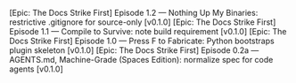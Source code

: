 [Epic: The Docs Strike First] Episode 1.2 — Nothing Up My Binaries: restrictive .gitignore for source-only [v0.1.0]
[Epic: The Docs Strike First] Episode 1.1 — Compile to Survive: note build requirement [v0.1.0]
[Epic: The Docs Strike First] Episode 1.0 — Press F to Fabricate: Python bootstraps plugin skeleton [v0.1.0]
[Epic: The Docs Strike First] Episode 0.2a — AGENTS.md, Machine-Grade (Spaces Edition): normalize spec for code agents [v0.1.0]
